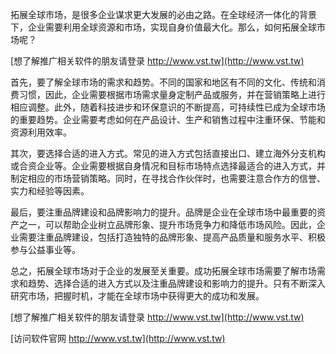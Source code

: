 拓展全球市场，是很多企业谋求更大发展的必由之路。在全球经济一体化的背景下，企业需要利用全球资源和市场，实现自身价值最大化。那么，如何拓展全球市场呢？

[想了解推广相关软件的朋友请登录 http://www.vst.tw](http://www.vst.tw)

首先，要了解全球市场的需求和趋势。不同的国家和地区有不同的文化、传统和消费习惯，因此，企业需要根据市场需求量身定制产品或服务，并在营销策略上进行相应调整。此外，随着科技进步和环保意识的不断提高，可持续性已成为全球市场的重要趋势。企业需要考虑如何在产品设计、生产和销售过程中注重环保、节能和资源利用效率。

其次，要选择合适的进入方式。常见的进入方式包括直接出口、建立海外分支机构或合资企业等。企业需要根据自身情况和目标市场特点选择最适合的进入方式，并制定相应的市场营销策略。同时，在寻找合作伙伴时，也需要注意合作方的信誉、实力和经验等因素。

最后，要注重品牌建设和品牌影响力的提升。品牌是企业在全球市场中最重要的资产之一，可以帮助企业树立品牌形象、提升市场竞争力和降低市场风险。因此，企业需要注重品牌建设，包括打造独特的品牌形象、提高产品质量和服务水平、积极参与公益事业等。

总之，拓展全球市场对于企业的发展至关重要。成功拓展全球市场需要了解市场需求和趋势、选择合适的进入方式以及注重品牌建设和影响力的提升。只有不断深入研究市场，把握时机，才能在全球市场中获得更大的成功和发展。

[想了解推广相关软件的朋友请登录 http://www.vst.tw](http://www.vst.tw)


[访问软件官网 http://www.vst.tw](http://www.vst.tw)
